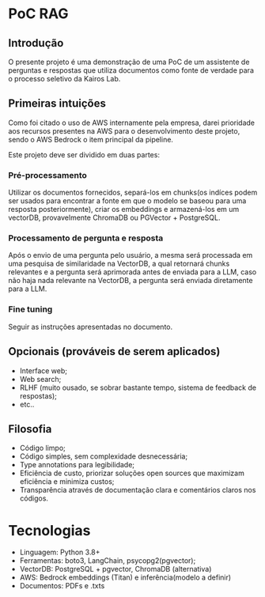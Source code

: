 # PoC RAG

## Introdução 
O presente projeto é uma demonstração de uma PoC de um assistente de perguntas e respostas que utiliza documentos como fonte de verdade para o processo seletivo da Kairos Lab.

## Primeiras intuições
Como foi citado o uso de AWS internamente pela empresa, darei prioridade aos recursos presentes na AWS para o desenvolvimento deste projeto, sendo o AWS Bedrock o item principal da pipeline.

Este projeto deve ser dividido em duas partes:

### Pré-processamento
Utilizar os documentos fornecidos, separá-los em chunks(os indíces podem ser usados para encontrar a fonte em que o modelo se baseou para uma resposta posteriormente), criar os embeddings e armazená-los em um vectorDB, provavelmente ChromaDB ou PGVector + PostgreSQL.

### Processamento de pergunta e resposta
Após o envio de uma pergunta pelo usuário, a mesma será processada em uma pesquisa de similaridade na VectorDB, a qual retornará chunks relevantes e a pergunta será aprimorada antes de enviada para a LLM, caso não haja nada relevante na VectorDB, a pergunta será enviada diretamente para a LLM.

### Fine tuning
Seguir as instruções apresentadas no documento.

## Opcionais (prováveis de serem aplicados)
- Interface web;
- Web search;
- RLHF (muito ousado, se sobrar bastante tempo, sistema de feedback de respostas);
- etc..


## Filosofia
- Código limpo;
- Código simples, sem complexidade desnecessária;
- Type annotations para legibilidade;
- Eficiência de custo, priorizar soluções open sources que maximizam eficiência e minimiza custos;
- Transparência através de documentação clara e comentários claros nos códigos.

# Tecnologias
- Linguagem: Python 3.8+
- Ferramentas: boto3, LangChain, psycopg2(pgvector);
- VectorDB: PostgreSQL + pgvector, ChromaDB (alternativa)
- AWS: Bedrock embeddings (Titan) e inferência(modelo a definir)
- Documentos: PDFs e .txts


